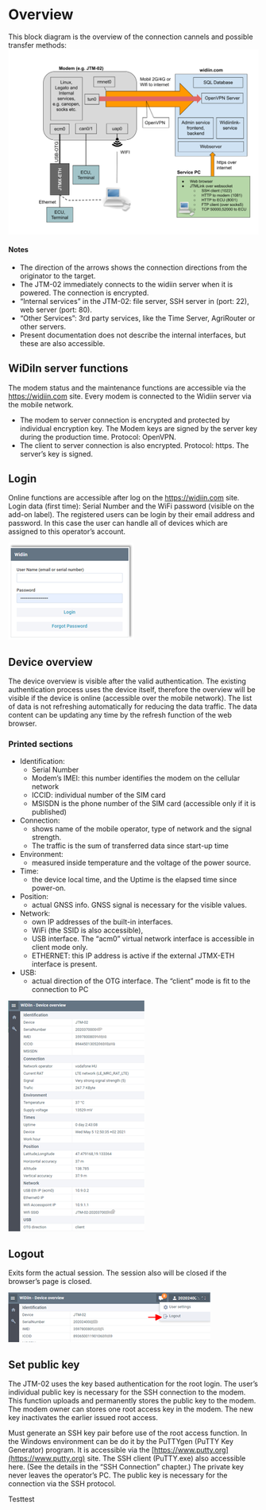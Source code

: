 # Overview
This block diagram is the overview of the connection cannels and possible transfer methods:
![widiin_overview](imgs/widiin_overview.svg)
#### Notes
*   The direction of the arrows shows the connection directions from the originator to the target. 
*   The JTM-02 immediately connects to the widiin server when it is powered. The connection is encrypted. 
*   “Internal services” in the JTM-02: file server, SSH server in (port: 22), web server (port: 80).
*   “Other Services”: 3rd party services, like the Time Server, AgriRouter or other servers.
*   Present documentation does not describe the internal interfaces, but these are also accessible.

## WiDiIn server functions
The modem status and the maintenance functions are accessible via the https://widiin.com site.
Every modem is connected to the Widiin server via the mobile network. 

*	The modem to server connection is encrypted and protected by individual encryption key. 
    The Modem keys are signed by the server key during the production time. Protocol: OpenVPN. 
*	The client to server connection is also encrypted. Protocol: https. The server’s key is signed. 


## Login
Online functions are accessible after log on the https://widiin.com site.
Login data (first time): Serial Number and the WiFi password (visible on the add-on label).
The registered users can be login by their email address and password. In this case the user can handle all of devices which are assigned to this operator’s account.

![login](imgs/login.png)

## Device overview
The device overview is visible after the valid authentication. The existing authentication process uses the device itself, therefore the overview will be visible if the device is online (accessible over the mobile network).
The list of data is not refreshing automatically for reducing the data traffic. The data content can be updating any time by the refresh function of the web browser. 

### Printed sections
- Identification:
    - Serial Number 
    - Modem’s IMEI: this number identifies the modem on the cellular network
    - ICCID: individual number of the SIM card
    - MSISDN is the phone number of the SIM card (accessible only if it is published)
- Connection: 
    - shows name of the mobile operator, type of network and the signal strength. 
    - The traffic is the sum of transferred data since start-up time
- Environment: 
    - measured inside temperature and the voltage of the power source.
- Time: 
    - the device local time, and the Uptime is the elapsed time since power-on. 
- Position: 
    - actual GNSS info. GNSS signal is necessary for the visible values.  
- Network: 
    - own IP addresses of the built-in interfaces. 
    - WiFi (the SSID is also accessible), 
    - USB interface. The “acm0” virtual network interface is accessible in client mode only. 
    - ETHERNET: this IP address is active if the external JTMX-ETH interface is present. 
- USB: 
    - actual direction of the OTG interface. The “client” mode is fit to the connection to PC

![device_overview](imgs/device_overview.png)

##	Logout
Exits form the actual session. The session also will be closed if the browser’s page is closed.

![logout](imgs/logout.png)

## Set public key
The JTM-02 uses the key based authentication for the root login. The user’s individual public key is necessary for the SSH connection to the modem. This function uploads and permanently stores the public key to the modem. The modem owner can stores one root access key in the modem. The new key inactivates the earlier issued root access. 

Must generate an SSH key pair before use of the root access function. In the Windows environment can be do it by the PuTTYgen (PuTTY Key Generator) program. 
It is accessible via the [https://www.putty.org](https://www.putty.org)  site. The SSH client (PuTTY.exe) also accessible here.
(See the details in the “SSH Connection” chapter.) The private key never leaves the operator’s PC. The public key is necessary for the connection via the SSH protocol. 

Testtest